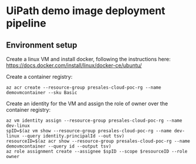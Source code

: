 # UiPath demo image deployment pipeline

## Environment setup

Create a linux VM and install docker, following the instructions here: https://docs.docker.com/install/linux/docker-ce/ubuntu/

Create a container registry: 
```
az acr create --resource-group presales-cloud-poc-rg --name demovmcontainer --sku Basic
```

Create an identity for the VM and assign the role of owner over the container registry:

```
az vm identity assign --resource-group presales-cloud-poc-rg --name dev-linux 
spID=$(az vm show --resource-group presales-cloud-poc-rg --name dev-linux --query identity.principalId --out tsv)
resourceID=$(az acr show --resource-group presales-cloud-poc-rg --name demovmcontainer --query id --output tsv)
az role assignment create --assignee $spID --scope $resourceID --role owner
```

